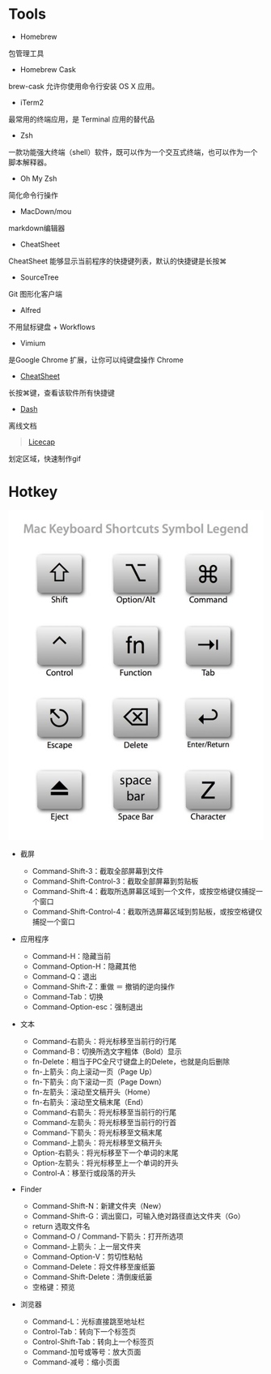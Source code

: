 # Tools

- Homebrew

包管理工具

- Homebrew Cask

brew-cask 允许你使用命令行安装 OS X 应用。

- iTerm2

最常用的终端应用，是 Terminal 应用的替代品

- Zsh

一款功能强大终端（shell）软件，既可以作为一个交互式终端，也可以作为一个脚本解释器。

- Oh My Zsh

简化命令行操作

- MacDown/mou

markdown编辑器

- CheatSheet

CheatSheet 能够显示当前程序的快捷键列表，默认的快捷键是长按⌘

- SourceTree

Git 图形化客户端

- Alfred

不用鼠标键盘 + Workflows

- Vimium 

是Google Chrome 扩展，让你可以纯键盘操作 Chrome

- [CheatSheet](https://www.cheatsheetapp.com/CheatSheet/)

长按⌘键，查看该软件所有快捷键

- [Dash](https://kapeli.com/dash)

离线文档

> [Licecap](http://www.cockos.com/licecap/)

划定区域，快速制作gif

# Hotkey

![Mac按键图标](mac_keys.png)

- 截屏
  - Command-Shift-3：截取全部屏幕到文件
  - Command-Shift-Control-3：截取全部屏幕到剪贴板
  - Command-Shift-4：截取所选屏幕区域到一个文件，或按空格键仅捕捉一个窗口
  - Command-Shift-Control-4：截取所选屏幕区域到剪贴板，或按空格键仅捕捉一个窗口

- 应用程序
  - Command-H：隐藏当前
  - Command-Option-H：隐藏其他
  - Command-Q：退出
  - Command-Shift-Z：重做 ＝ 撤销的逆向操作
  - Command-Tab：切换
  - Command-Option-esc：强制退出

- 文本
  - Command-右箭头：将光标移至当前行的行尾
  - Command-B：切换所选文字粗体（Bold）显示
  - fn-Delete：相当于PC全尺寸键盘上的Delete，也就是向后删除
  - fn-上箭头：向上滚动一页（Page Up）
  - fn-下箭头：向下滚动一页（Page Down）
  - fn-左箭头：滚动至文稿开头（Home）
  - fn-右箭头：滚动至文稿末尾（End）
  - Command-右箭头：将光标移至当前行的行尾
  - Command-左箭头：将光标移至当前行的行首
  - Command-下箭头：将光标移至文稿末尾
  - Command-上箭头：将光标移至文稿开头
  - Option-右箭头：将光标移至下一个单词的末尾
  - Option-左箭头：将光标移至上一个单词的开头
  - Control-A：移至行或段落的开头

- Finder
  - Command-Shift-N：新建文件夹（New）
  - Command-Shift-G：调出窗口，可输入绝对路径直达文件夹（Go）
  - return 选取文件名
  - Command-O / Command-下箭头：打开所选项
  - Command-上箭头：上一层文件夹
  - Command-Option-V：剪切性粘帖
  - Command-Delete：将文件移至废纸篓
  - Command-Shift-Delete：清倒废纸篓
  - 空格键：预览

- 浏览器
  - Command-L：光标直接跳至地址栏
  - Control-Tab：转向下一个标签页
  - Control-Shift-Tab：转向上一个标签页
  - Command-加号或等号：放大页面
  - Command-减号：缩小页面 
